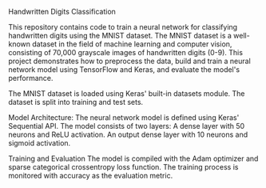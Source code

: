 Handwritten Digits Classification


This repository contains code to train a neural network for classifying handwritten digits using the MNIST dataset. The MNIST dataset is a well-known dataset in the field of machine learning and computer vision, consisting of 70,000 grayscale images of handwritten digits (0-9). This project demonstrates how to preprocess the data, build and train a neural network model using TensorFlow and Keras, and evaluate the model's performance.

The MNIST dataset is loaded using Keras' built-in datasets module. The dataset is split into training and test sets.

Model Architecture:
The neural network model is defined using Keras' Sequential API. The model consists of two layers:
A dense layer with 50 neurons and ReLU activation.
An output dense layer with 10 neurons and sigmoid activation.

Training and Evaluation
The model is compiled with the Adam optimizer and sparse categorical crossentropy loss function. The training process is monitored with accuracy as the evaluation metric.
